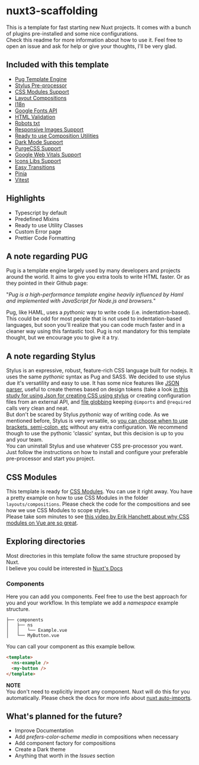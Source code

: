 # nuxt3-scaffolding

This is a template for fast starting new Nuxt projects. It comes with a bunch of plugins pre-installed and some nice configurations.  
Check this readme for more information about how to use it. Feel free to open an issue and ask for help or give your thoughts, I'll be very glad.

## Included with this template

* [Pug Template Engine](https://pugjs.org)
* [Stylus Pre-processor](https://stylus-lang.com/)
* [CSS Modules Support](https://github.com/css-modules/css-modules)
* [Layout Compositions](https://every-layout.dev/rudiments/composition/)
* [I18n](https://i18n.nuxtjs.org)
* [Google Fonts API](https://google-fonts.nuxtjs.org)
* [HTML Validation](https://html-validator.nuxtjs.org)
* [Robots txt](https://github.com/nuxt-community/robots-module)
* [Responsive Images Support](https://v1.image.nuxtjs.org)
* [Ready to use Composition Utilities](https://vueuse.org/)
* [Dark Mode Support](https://color-mode.nuxtjs.org/)
* [PurgeCSS Support](https://purgecss.com/guides/nuxt.html)
* [Google Web Vitals Support](https://github.com/nuxt-modules/web-vitals)
* [Icons Libs Support](https://github.com/nuxt-modules/icon)
* [Easy Transitions](https://github.com/MorevM/vue-transitions)
* [Pinia](https://pinia.vuejs.org/)
* [Vitest](https://vitest.dev/)

## Highlights

* Typescript by default
* Predefined Mixins
* Ready to use Utility Classes
* Custom Error page
* Prettier Code Formatting

## A note regarding PUG
Pug is a template engine largely used by many developers and projects around the world. It aims to give you extra tools to write HTML faster. Or as they pointed in their Github page:  

"_Pug is a high-performance template engine heavily influenced by Haml and implemented with JavaScript for Node.js and browsers._"

Pug, like HAML, uses a _pythonic_ way to write code (i.e. indentation-based). This could be odd for most people that is not used to indentation-based languages, but soon you'll realize that you can code much faster and in a cleaner way using this fantastic tool. Pug is not mandatory for this template thought, but we encourage you to give it a try.  

## A note regarding Stylus
Stylus is an expressive, robust, feature-rich CSS language built for nodejs. It uses the same _pythonic_ syntax as Pug and SASS. We decided to use stylus due it's versatility and easy to use. It has some nice features like [JSON parser](https://stylus-lang.com/docs/bifs.html#external-file-functions), useful to create themes based on design tokens (take a look [in this study for using Json for creating CSS using stylus](](https://github.com/pisandelli/pebble)) or creating configuration files from an external API, and [file globbing](https://stylus-lang.com/docs/import.html#file-globbing) keeping `@imports` and `@required` calls very clean and neat.  
But don't be scared by Stylus _pythonic_ way of writing code. As we mentioned before, Stylus is very versatile, so [you can choose when to use brackets, semi-colon, etc](https://stylus-lang.com/docs/css-style.html#css-style-syntax) without any extra configuration. We recommend though to use the pythonic 'classic' syntax, but this decision is up to you and your team.  
You can uninstall Stylus and use whatever CSS pre-processor you want. Just follow the instructions on how to install and configure your preferable pre-processor and start you project.

## CSS Modules  
This template is ready for [CSS Modules](https://github.com/css-modules/css-modules). You can use it right away. You have a pretty example on how to use CSS Modules in the folder `layouts/compositions`. Please check the code for the compositions and see how we use CSS Modules to scope styles.  
Please take som minutes to see [this video by Erik Hanchett about why CSS modules on Vue are so great](https://youtu.be/9WEV51IGSek).
## Exploring directories

Most directories in this template follow the same structure proposed by Nuxt.  
I believe you could be interested in [Nuxt's Docs](https://nuxt.com/)

### Components
 Here you can add you components. Feel free to use the best approach for you and your workflow. In this template we add a _namespace_ example structure.  
 ```
├── components
│   ├── ns
│   │   └── Example.vue
│   └── MyButton.vue
```

You can call your component as this example bellow.

```html
<template>
  <ns-example />
  <my-button />
</template>
```

**NOTE**  
You don't need to explicitly import any component. Nuxt will do this for you automatically. Please check the docs for more info about [nuxt auto-imports](https://nuxt.com/docs/guide/concepts/auto-imports).
## What's planned for the future?

* Improve Documentation
* Add _prefers-color-scheme media_ in compositions when necessary
* Add component factory for compositions
* Create a Dark theme
* Anything that worth in the _Issues_ section
